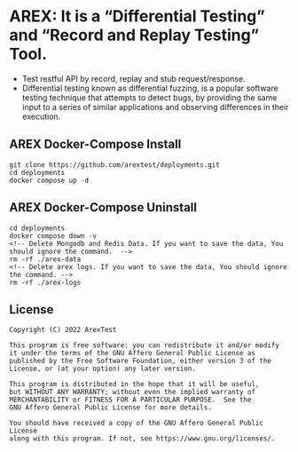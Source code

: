 # AREX: It is a “Differential Testing” and “Record and Replay Testing” Tool.

- Test restful API by record, replay and stub request/response.
- Differential testing known as differential fuzzing, is a popular software testing technique that attempts to detect bugs, by providing the same input to a series of similar applications and observing differences in their execution.

## AREX Docker-Compose Install

```
git clone https://github.com/arextest/deployments.git
cd deployments
docker compose up -d
```

## AREX Docker-Compose Uninstall

```
cd deployments
docker compose down -v
<!-- Delete Mongodb and Redis Data. If you want to save the data, You should ignore the command.  -->
rm -rf ./arex-data
<!-- Delete arex logs. If you want to save the data, You should ignore the command. -->
rm -rf ./arex-logs
```

## License

    Copyright (C) 2022 ArexTest

    This program is free software: you can redistribute it and/or modify
    it under the terms of the GNU Affero General Public License as
    published by the Free Software Foundation, either version 3 of the
    License, or (at your option) any later version.

    This program is distributed in the hope that it will be useful,
    but WITHOUT ANY WARRANTY; without even the implied warranty of
    MERCHANTABILITY or FITNESS FOR A PARTICULAR PURPOSE.  See the
    GNU Affero General Public License for more details.

    You should have received a copy of the GNU Affero General Public License
    along with this program. If not, see https://www.gnu.org/licenses/.
